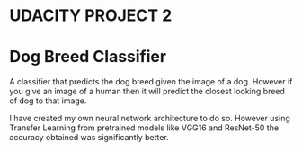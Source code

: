 # UDACITY PROJECT 2

# Dog Breed Classifier

A classifier that predicts the dog breed given the image of a dog. However if you give an image of a human then it will predict the closest looking breed of dog to that image. 

I have created my own neural network architecture to do so. However using Transfer Learning from pretrained models like VGG16 and ResNet-50 the accuracy obtained was significantly better. 
